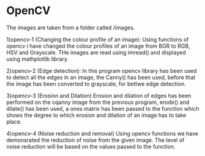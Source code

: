 # OpenCV

The images are taken from a folder called /images.

1)opencv-1 (Changing the colour profile of an image):
Using functions of opencv i have changed the colour profiles of an image from BGR to RGB, HSV and Grayscale. THe images are read using imread() and displayed using mathplotlib library.

2)opencv-2 (Edge detection):
In this program opencv library has been used to detect all the edges in an image, the Canny() has been used, before that the image has been converted to grayscale, for bettwe edge detection.

3)opencv-3 (Erosion and Dilation)
Erosion and dilation of edges has been performed on the cqanny image from the previous program, erode() and dilate() has been used, a ones matrix has been passed to the function which shows the degree to which erosion and dilation of an image has to take place.

4)opencv-4 (Noise reduction and removal)
Using opencv functions we have demonsrated the reduction of noise from the given image. The level of noise reduction will be based on the values passed to the function.
